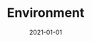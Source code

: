 ---
title: Environment
description: Brief description of this section
cover: manuel-nageli.jpg
date: 2021-01-01
---
